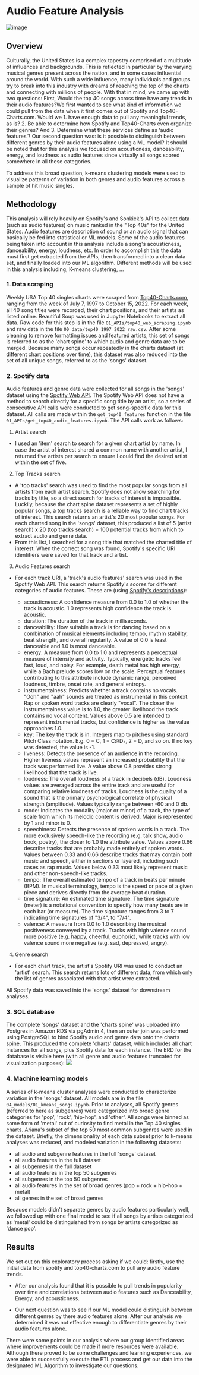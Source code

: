 # Audio Feature Analysis

![image](https://user-images.githubusercontent.com/106290364/195472062-86801749-b7c3-4910-a702-d11afe7da5be.png)

## Overview 

Culturally, the United States is a complex tapestry comprised of a multitude of influences and backgrounds. This is reflected in particular by the varying musical genres present across the nation, and in some cases influential around the world. With such a wide influence, many individuals and groups try to break into this industry with dreams of reaching the top of the charts and connecting with millions of people. With that in mind, we came up with two questions: 
First, Would the top 40 songs across time have any trends in their audio features?We first wanted to see what kind of information we could pull from the data when it first comes out of Spotify and Top40-Charts.com. Would we 1. have enough data to pull any meaningful trends, as is?  2.  Be able to determine how Spotify and  Top40-Charts even organize their genres? And 3.  Determine what these services define as ‘audio features’? Our second question was: is it possible to distinguish between different genres by their audio features alone using a ML model? It should be noted that for this analysis we focused on acousticness, danceability, energy, and loudness as audio features since virtually all songs scored somewhere in all these categories. 

To address this broad question, k-means clustering models were used to visualize patterns of variation in both genres and audio features across a sample of hit music singles.

## Methodology

This analysis will rely heavily on Spotify's and Sonkick's API to collect data (such as audio features) on music ranked in the "Top 40s" for the United States. Audio features are description of sound or an audio signal that can basically be fed into statistical or ML models. Some of the audio features being taken into account in this analysis include a song's acousticness, danceability, energy, loudness, etc. In order to accomplish this the data must first get extracted from the APIs, then transformed into a clean data set, and finally loaded into our ML algorithm. Different methods will be used in this analysis including; K-means clustering, ...

### 1. Data scraping

Weekly USA Top 40 singles charts were scraped from [Top40-Charts.com](https://top40-charts.com/), ranging from the week of July 7, 1997
to October 15, 2022. For each week, all 40 song titles were recorded, their chart positions, and their artists as listed online. Beautiful Soup was used in Jupyter Notebooks to extract all data. Raw code for this step is in the file ```01_APIs/top40_web_scraping.ipynb```
and raw data in the file ```00_data/top40_1997_2022_raw.csv```. After some cleaning to remove formatting issues and featured artists,
this set of songs is referred to as the 'chart spine' to which audio and genre data are to be merged. Because many songs occur repeatedly
in the charts dataset (at different chart positions over time), this dataset was also reduced into the set of all unique songs, referred to
as the 'songs' dataset.

### 2. Spotify data

Audio features and genre data were collected for all songs in the 'songs' dataset using the 
[Spotify Web API](https://developer.spotify.com/documentation/web-api/). The Spotify Web API does not have a method to search directly for 
a specific song title by an artist, so a series of consecutive API calls were conducted to get song-specific data for this dataset. All calls are 
made within the ```get_top40_features``` function in the file ```01_APIs/get_top40_audio_features.ipynb```. The API calls work as follows:

1. Artist search
- I used an 'item' search to search for a given chart artist by name. In case the artist of interest shared a common name with another artist,
I returned five artists per search to ensure I could find the desired artist within the set of five. 

2. Top Tracks search
- A 'top tracks' search was used to find the most popular songs from all artists from each artist search. Spotify does not allow searching for tracks
by title, so a direct search for tracks of interest is impossible. Luckily, because the chart spine dataset represents a set of highly popular
songs, a top tracks search is a reliable way to find chart tracks of interest. This search returns an artist's 20 most popular songs. For each
charted song in the 'songs' dataset, this produced a list of 5 (artist search) x 20 (top tracks search) = 100 potential tracks from which to extract
audio and genre data. 
- From this list, I searched for a song title that matched the charted title of interest. When the correct song was found, Spotify's
specific URI identifiers were saved for that track and artist.

3. Audio Features search
- For each track URI, a 'track's audio features' search was used in the Spotify Web API. This search returns Spotify's scores for different 
categories of audio features. These are (using [Spotify's descriptions](https://developer.spotify.com/documentation/web-api/reference/#/operations/get-audio-features)):

	- acousticness: A confidence measure from 0.0 to 1.0 of whether the track is acoustic. 1.0 represents high confidence the track is acoustic.
	- duration: The duration of the track in milliseconds.
	- danceability: How suitable a track is for dancing based on a combination of musical elements including tempo, rhythm stability, beat strength, and overall regularity. A value of 0.0 is least danceable and 1.0 is most danceable.
	- energy: A measure from 0.0 to 1.0 and represents a perceptual measure of intensity and activity. Typically, energetic tracks feel fast, loud, and noisy. For example, death metal has high energy, while a Bach prelude scores low 
	on the scale. Perceptual features contributing to this attribute include dynamic range, perceived loudness, timbre, onset rate, and general entropy.
	- instrumentalness: Predicts whether a track contains no vocals. "Ooh" and "aah" sounds are treated as instrumental in this context. Rap or spoken word tracks are clearly "vocal". The closer the instrumentalness value is to 1.0, 
	the greater likelihood the track contains no vocal content. Values above 0.5 are intended to represent instrumental tracks, but confidence is higher as the value approaches 1.0.
	- key: The key the track is in. Integers map to pitches using standard Pitch Class notation. E.g. 0 = C, 1 = C♯/D♭, 2 = D, and so on. If no key was detected, the value is -1.
	- liveness: Detects the presence of an audience in the recording. Higher liveness values represent an increased probability that the track was performed live. A value above 0.8 provides strong likelihood that the track is live.
	- loudness: The overall loudness of a track in decibels (dB). Loudness values are averaged across the entire track and are useful for comparing relative loudness of tracks. Loudness is the quality of a sound that is the 
	primary psychological correlate of physical strength (amplitude). Values typically range between -60 and 0 db.
	- mode: Indicates the modality (major or minor) of a track, the type of scale from which its melodic content is derived. Major is represented by 1 and minor is 0.
	- speechiness: Detects the presence of spoken words in a track. The more exclusively speech-like the recording (e.g. talk show, audio book, poetry), the closer to 1.0 the attribute value. Values above 0.66 describe tracks that are 
	probably made entirely of spoken words. Values between 0.33 and 0.66 describe tracks that may contain both music and speech, either in sections or layered, including such cases as rap music. Values below 0.33 most likely represent 
	music and other non-speech-like tracks.
	- tempo: The overall estimated tempo of a track in beats per minute (BPM). In musical terminology, tempo is the speed or pace of a given piece and derives directly from the average beat duration.
	- time signature: An estimated time signature. The time signature (meter) is a notational convention to specify how many beats are in each bar (or measure). The time signature ranges from 3 to 7 indicating time signatures of "3/4", to "7/4".
	- valence: A measure from 0.0 to 1.0 describing the musical positiveness conveyed by a track. Tracks with high valence sound more positive (e.g. happy, cheerful, euphoric), while tracks with low valence sound more negative (e.g. sad, depressed, angry).

4. Genre search
- For each chart track, the artist's Spotify URI was used to conduct an 'artist' search. This search returns lots of different data, from which only
the list of genres associated with that artist were extracted. 

All Spotify data was saved into the 'songs' dataset for downstream analyses.

### 3. SQL database

The complete 'songs' dataset and the 'charts spine' was uploaded into Postgres in Amazon RDS via pgAdmin 4, then an outer join was performed using PostgreSQL to bind Spotify audio and genre data onto the charts spine. This produced the complete 'charts' dataset, which includes all chart instances for all songs, plus Spotify data for each instance.
The ERD for the database is visible here (with all genre and audio features truncated for visualization purposes):
![](03_sql/top40_ERD.png)

### 4. Machine learning models

A series of k-means cluster analyses were conducted to characterize variation in the 'songs' dataset. All models are in the file ```04_models/01_kmeans_songs.ipynb```.
Prior to analyses, all Spotify genres (referred to here as subgenres) were categorized into broad genre categories for 'pop', 'rock', 'hip-hop', and 'other'. All songs were binned  as some form of 'metal' out of curiosity to find metal in the Top 40 singles charts. Ariana's subset of the 
top 50 most common subgenres were used in the dataset. Briefly, the dimensionality of each data subset prior to k-means analyses was reduced, and modeled 
variation in the following datasets:

- all audio and subgenre features in the full 'songs' dataset
- all audio features in the full dataset
- all subgenres in the full dataset
- all audio features in the top 50 subgenres
- all subgenres in the top 50 subgenres
- all audio features in the set of broad genres (pop + rock + hip-hop + metal)
- all genres in the set of broad genres

Because models didn't separate genres by audio features particularly well, we followed up with one final model to see if all songs by artists categorized as 'metal'
could be distinguished from songs by artists categorized as 'dance pop'. 

## Results

We set out on this exploratory process asking if we could: firstly, use the initial data from spotify and top40-charts.com to pull any audio feature trends. 
- After our analysis found that it is possible to pull trends in popularity over time and correlations between audio features such as Danceability, Energy, and acousticness. 

- Our next question was to see if our ML model could distinguish between different genres by there audio features alone.
After our analysis we determined it was not effective enough to differentiate genres by their audio features alone.

There were some points in our analysis where our group identified areas where improvements could be made if more resources were available. Although there proved to be some challenges and learning experiences, we were able to successfully execute the ETL process and get our data into the designated ML Algorithm to investigate our questions.




